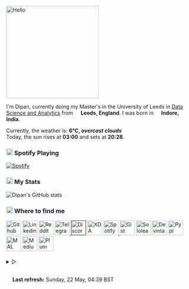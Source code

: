 <p><img alt="Hello" width="250px" src="https://i.imgur.com/Fihbexl.gif" /></p>
<p>
    <codersrank-skills-chart username="themagicalmammal"></codersrank-skills-chart>
    I&#39;m Dipan, currently doing my Master&#39;s in the University of Leeds in
    <a href="https://courses.leeds.ac.uk/i071/data-science-and-analytics-msc">Data Science and Analytics</a>
    from <img src="https://i.imgur.com/DPngeUJ.png" width="13" /> <b>Leeds, England</b>. I was born in <img src="https://i.imgur.com/DzzzpBo.png" width="13" /> <b>Indore, India</b>.
</p>
<p>
    Currently, the weather is: <b> 6°C, <i>overcast clouds</i></b><br />
    Today, the sun rises at <b>03:00</b> and sets at <b>20:28</b>.
</p>
<h3><img src="https://i.imgur.com/aSVPWXc.png" width="18" /> Spotify Playing</h3>
<a href="https://open.spotify.com/user/88h9x52o4rver6y7ka9upj5a6"><img src="https://spotify-pw0mefqpu-spotifydipan.vercel.app/api/spotify" alt="Spotify" /></a>
<h3><img src="https://i.imgur.com/84QPnNl.png" width="18" /> My Stats</h3>
<img src="https://github-readme-stats-bay-ten-48.vercel.app/api?username=themagicalmammal&amp;include_all_commits=true&amp;bg_color=30,e96443,904e95&amp;title_color=fff&amp;text_color=fff" alt="Dipan&#39;s GitHub stats" />
<h3><img src="https://i.imgur.com/yQHTmCW.png" width="18" /> Where to find me</h3>
<a href="https://github.com/themagicalmammal/"> <img alt="Github" width="40px" src="https://i.imgur.com/RjscN2M.png" /></a>
<a href="https://uk.linkedin.com/in/themagicalmammal/"> <img alt="Linkedin" width="40px" src="https://i.imgur.com/Hp2w5wM.png" /></a>
<a href="https://www.reddit.com/user/themagicalmammal/"> <img alt="Reddit" width="40px" src="https://i.imgur.com/E8vTLyb.png" /></a>
<a href="https://telegram.im/@themagicalmammal"> <img alt="Telegram" width="40px" src="https://i.imgur.com/8uCq4fi.png" /> </a>
<a href=""> <img alt="Discord" width="40px" src="https://i.imgur.com/allk32s.png" /></a>
<a href="https://forum.xda-developers.com/m/themagicalmammal.9670192/"> <img alt="XDA" width="40px" src="https://i.imgur.com/ZkDQREa.png" /></a>
<a href="https://open.spotify.com/user/88h9x52o4rver6y7ka9upj5a6?si=i5kyqZQOQmOu_NRn-T7FQw&nd=1"> <img alt="Spotify" width="40px" src="https://i.imgur.com/TuGJlcZ.png" /> </a>
<a href="https://gist.github.com/themagicalmammal/"> <img alt="Gist" width="40px" src="https://i.imgur.com/6w4HNmL.png" /></a>
<a href="https://www.sololearn.com/profile/4562055"> <img alt="Sololearn" width="40px" src="https://i.imgur.com/6mnh2V5.png" /></a>
<a href="https://www.deviantart.com/themagicalmammal"> <img alt="Devintart" width="40px" src="https://i.imgur.com/YWUKoPE.png" /></a>
<a href="https://pypi.org/user/themagicalmammal/"> <img alt="Pypi" width="40px" src="https://i.imgur.com/901ps8h.png" /></a>
<a href="https://myanimelist.net/profile/themagicalmammal"> <img alt="MAL" width="40px" src="https://i.imgur.com/TnZcuA4.png" /></a>
<a href="https://medium.com/@d19cyber"> <img alt="Medium" width="40px" src="https://i.imgur.com/HvRIk6L.png" /></a>
<a href="https://secure.plum.io/p/2Ui2Qr0KSS7QP04pEq_-BQ"> <img alt="Plum" width="40px" src="https://i.imgur.com/PNhxaKM.png" /></a>
<br />
<br />
<details>
    <summary> &#9655;</summary>
    <h3><img src="https://i.imgur.com/fYbz1Tu.gif" width="17" /> Activity Graph</h3>
    <img alt="Activity" width="547px" src="https://activity-graph.herokuapp.com/graph?username=themagicalmammal&theme=xcode&custom_title=Activity%20Graph&hide_border=true" />
    <br />
    <br />
    <details>
        <summary> &#9655;</summary>
        <h3><img src="https://i.imgur.com/x8tsLuE.png" width="18" /> Trophies</h3>
        <img src="https://github-profile-trophy.vercel.app/?username=themagicalmammal&amp;theme=juicyfresh&amp;row=1&amp;column=5" alt="trophy" />
        <br />
        <br />
        <details>
            <summary> &#9655;</summary>
            <h3><img src="https://i.imgur.com/xGG5c7N.png" width="18" /> QR Code</h3>
            <img alt="QRCode" width="200px" src="https://i.imgur.com/DSHPHdq.png" />
            <details>
                <summary> &#9655;</summary>
                <h3><img src="https://i.imgur.com/1mimHIo.png" width="18" /> Credits</h3>
                <ol>
                    <li><img src="https://cdn-icons-png.flaticon.com/128/197/197484.png" width="13" /> <a href="https://github.com/sourajitk">Sourajit Karmakar</a></li>
                    <li><img src="https://cdn-icons-png.flaticon.com/128/197/197564.png" width="13" /> <a href="https://github.com/thmsgbrt">Thomas Guibert</a></li>
                    <li><img src="https://cdn-icons-png.flaticon.com/512/3909/3909444.png" width="13" /> <a href="https://github.com/Prince-Shivaram">Siv Ram Shastri Jonnalagadda</a></li>
                    <li><img src="https://cdn-icons-png.flaticon.com/512/3909/3909444.png" width="13" /> <a href="https://github.com/anuraghazra">Anurag Hazra</a></li>
                    <li><img src="https://cdn-icons-png.flaticon.com/128/197/197559.png" width="13" /> <a href="https://github.com/owl4ce">Harry</a></li>
                    <li><img src="https://cdn-icons-png.flaticon.com/128/197/197484.png" width="13" /> <a href="https://github.com/ryanlanciaux">Ryan Lanciaux</a></li>
                </ol>
                <details>
                    <summary> &#9655;</summary>
                    <h3><img src="https://i.imgur.com/XJ0hI8P.png" width="18" /> Visitor</h3>
                    <img src="https://profile-counter.glitch.me/themagicalmammal/count.svg" /> <br />
                </details>
            </details>
        </details>
    </details>
</details>
<br />
<p> <img src="https://i.imgur.com/JgaEjcz.png" width="13" /> <b>Last refresh:</b> Sunday, 22 May, 04:39 BST</p>
